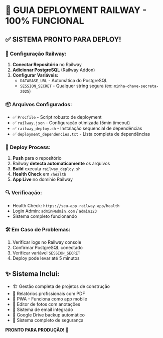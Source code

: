 # 🚀 GUIA DEPLOYMENT RAILWAY - 100% FUNCIONAL

## ✅ SISTEMA PRONTO PARA DEPLOY!

### 🔧 **Configuração Railway:**

1. **Conectar Repositório** no Railway
2. **Adicionar PostgreSQL** (Railway Addon)
3. **Configurar Variáveis:**
   - `DATABASE_URL` - Automática do PostgreSQL 
   - `SESSION_SECRET` - Qualquer string segura (ex: `minha-chave-secreta-2025`)

### 📦 **Arquivos Configurados:**

- ✅ `Procfile` - Script robusto de deployment
- ✅ `railway.json` - Configuração otimizada (5min timeout)
- ✅ `railway_deploy.sh` - Instalação sequencial de dependências
- ✅ `deployment_dependencies.txt` - Lista completa de dependências

### 🚀 **Deploy Process:**

1. **Push** para o repositório
2. Railway **detecta automaticamente** os arquivos
3. **Build** executa `railway_deploy.sh`
4. **Health Check** em `/health`
5. **App Live** no domínio Railway

### 🔍 **Verificação:**

- Health Check: `https://seu-app.railway.app/health`
- Login Admin: `admin@admin.com` / `admin123`
- Sistema completo funcionando

### 🛠️ **Em Caso de Problemas:**

1. Verificar logs no Railway console
2. Confirmar PostgreSQL conectado
3. Verificar variável `SESSION_SECRET`
4. Deploy pode levar até 5 minutos

## ✨ **Sistema Inclui:**
- 🏗️ Gestão completa de projetos de construção
- 📝 Relatórios profissionais com PDF
- 📱 PWA - Funciona como app mobile
- 🎨 Editor de fotos com anotações
- 📧 Sistema de email integrado
- 💾 Google Drive backup automático
- 🔐 Sistema completo de segurança

**PRONTO PARA PRODUÇÃO!** 🎉